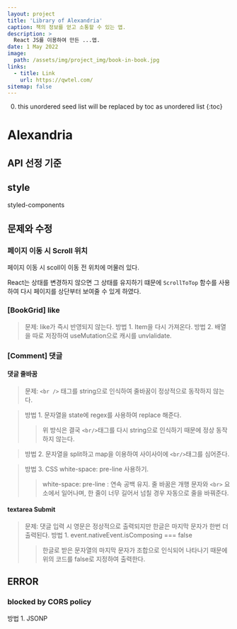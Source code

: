 ```yaml
---
layout: project
title: 'Library of Alexandria'
caption: 책의 정보를 얻고 소통할 수 있는 앱.
description: >
  React JS를 이용하여 만든 ...앱.
date: 1 May 2022
image: 
  path: /assets/img/project_img/book-in-book.jpg
links:
  - title: Link   
    url: https://qwtel.com/
sitemap: false
---
```


0. this unordered seed list will be replaced by toc as unordered list 
{:toc}

# Alexandria

## API 선정 기준

## style
styled-components

## 문제와 수정
### 페이지 이동 시 Scroll 위치
페이지 이동 시 scoll이 이동 전 위치에 머물러 있다.

React는 상태를 변경하지 않으면 그 상태를 유지하기 떄문에 `ScrollToTop` 함수를 사용하여 다시 페이지를 상단부터 보여줄 수 있게 하였다.

### [BookGrid] like
> 문제: like가 즉시 반영되지 않는다.
> 방법 1. Item을 다시 가져온다.
> 방법 2. 배열을 따로 저장하여 useMutation으로 캐시를 unvlalidate.
### [Comment] 댓글
#### 댓글 줄바꿈
> 문제: `<br />` 태그를 string으로 인식하여 줄바꿈이 정상적으로 동작하지 않는다.<br>

> 방법 1. 문자열을 state에 regex를 사용하여 replace 해준다.<br>
>> 위 방식은 결국 `<br/>`태그를 다시 string으로 인식하기 때문에 정상 동작하지 않는다.

> 방법 2. 문자열을 split하고 map을 이용하여 사이사이에 `<br/>`태그를 심어준다.<br>

> 방법 3. CSS white-space: pre-line 사용하기.<br>
>> white-space: pre-line : 연속 공백 유지. 줄 바꿈은 개행 문자와 `<br>` 요소에서 일어나며, 한 줄이 너무 길어서 넘칠 경우 자동으로 줄을 바꿔준다.

#### textarea Submit
> 문제: 댓글 입력 시 영문은 정상적으로 출력되지만 한글은 마지막 문자가 한번 더 출력된다.
> 방법 1. event.nativeEvent.isComposing === false
>> 한글로 받은 문자열의 마지막 문자가 조합으로 인식되어 나타나기 때문에 위의 코드를 false로 지정하여 출력한다.

## ERROR
### blocked by CORS policy
방법 1. JSONP
